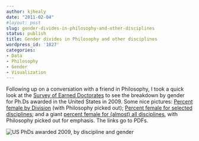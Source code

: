 ```yaml
---
author: kjhealy
date: "2011-02-04"
#layout: post
slug: gender-divides-in-philosophy-and-other-disciplines
status: publish
title: Gender divides in Philosophy and other disciplines
wordpress_id: '1827'
categories:
- Data
- Philosophy
- Gender
- Visualization
---
```


Following up on a conversation with a friend in Philosophy, I took a quick look at the [Survey of Earned Doctorates](http://www.norc.org/projects/survey+of+earned+doctorates.htm) to see the breakdown by gender for Ph.Ds awarded in the United States in 2009. Some nice pictures: [Percent female by Division](http://kieranhealy.org/files/misc/phil-by-division.pdf) (with Philosophy picked out); [Percent female for selected disciplines](http://kieranhealy.org/files/misc/phil-by-discipline.pdf); and a giant [percent female for (almost) all disciplines](http://kieranhealy.org/files/misc/phil-all-disciplines.pdf), with Philosophy picked out for emphasis. The links go to PDFs.

![US PhDs awarded 2009, by discipline and gender](http://kieranhealy.org/files/misc/phil-by-discipline.png)
